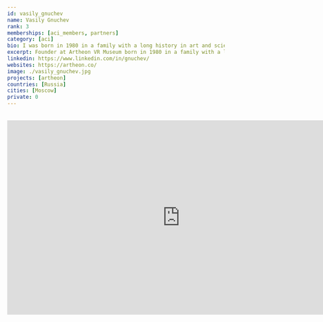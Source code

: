 ```yaml
---
id: vasily_gnuchev
name: Vasily Gnuchev
rank: 3
memberships: [aci_members, partners]
category: [aci]
bio: I was born in 1980 in a family with a long history in art and science - music composers, painters, sculptors, scientists and architects are known in our family scince XVIIIth century. They came to Russian Empire from Italy, Germany, Switzerland. These were people inspired and devoted to their passion - architect Alberto Kavos, painters Zinaida Serebriakova and Alexander Benua, sculptor Yevgeny Lansere, scientist Vladimir Engelhard - are probably some of most famous among my ancestors. Enchanted by the beauty of art and always curious about science, I graduated from Moscow Architectural Institute and started my own architectural practice in 2003. Intrigued by the computer graphics possibilities, I always created imaginary worlds in CAD as an illustration for my clients. Since in 2010th I started to work more with IT and worked on smaller startup projects for online collaboration and project management. But the dream to build a museum was always there. And when I learned about VR and Unreal Engine 4 - I realised what I should do. There is a possibility to bring Fine Art and History to every home, every school class, to the most distant regions, now deprivated of cultural life, unable to participate in the global exchange of ideas and learn about history of art, experience it’s beauty. With Artheon VR Museum we can remove all borders, unite people in this global virtual Art space, allow collaboration and discussion between different geography, even between different time and space. Join us in building it!
excerpt: Founder at Artheon VR Museum born in 1980 in a family with a long history in art and science.
linkedin: https://www.linkedin.com/in/gnuchev/
websites: https://artheon.co/
image: ./vasily_gnuchev.jpg
projects: [artheon]
countries: [Russia]
cities: [Moscow]
private: 0
---
```


<BR>

<iframe src="https://player.vimeo.com/video/412681304" width="800" height="450" frameborder="0" allow="autoplay; fullscreen" allowfullscreen></iframe>

<BR>
